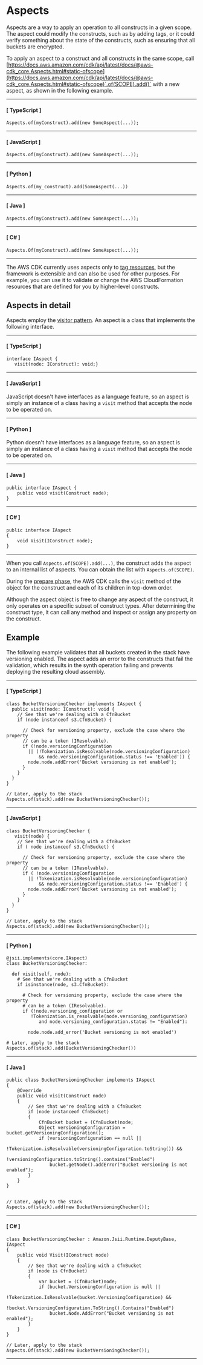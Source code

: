 # Aspects<a name="aspects"></a>

Aspects are a way to apply an operation to all constructs in a given scope\. The aspect could modify the constructs, such as by adding tags, or it could verify something about the state of the constructs, such as ensuring that all buckets are encrypted\.

To apply an aspect to a construct and all constructs in the same scope, call [https://docs.aws.amazon.com/cdk/api/latest/docs/@aws-cdk_core.Aspects.html#static-ofscope](https://docs.aws.amazon.com/cdk/api/latest/docs/@aws-cdk_core.Aspects.html#static-ofscope)`.of(SCOPE).add()` with a new aspect, as shown in the following example\.

------
#### [ TypeScript ]

```
Aspects.of(myConstruct).add(new SomeAspect(...));
```

------
#### [ JavaScript ]

```
Aspects.of(myConstruct).add(new SomeAspect(...));
```

------
#### [ Python ]

```
Aspects.of(my_construct).add(SomeAspect(...))
```

------
#### [ Java ]

```
Aspects.of(myConstruct).add(new SomeAspect(...));
```

------
#### [ C\# ]

```
Aspects.Of(myConstruct).add(new SomeAspect(...));
```

------

The AWS CDK currently uses aspects only to [tag resources](tagging.md), but the framework is extensible and can also be used for other purposes\. For example, you can use it to validate or change the AWS CloudFormation resources that are defined for you by higher\-level constructs\.

## Aspects in detail<a name="aspects_detail"></a>

Aspects employ the [visitor pattern](https://en.wikipedia.org/wiki/Visitor_pattern)\. An aspect is a class that implements the following interface\.

------
#### [ TypeScript ]

```
interface IAspect {
   visit(node: IConstruct): void;}
```

------
#### [ JavaScript ]

JavaScript doesn't have interfaces as a language feature, so an aspect is simply an instance of a class having a `visit` method that accepts the node to be operated on\.

------
#### [ Python ]

Python doesn't have interfaces as a language feature, so an aspect is simply an instance of a class having a `visit` method that accepts the node to be operated on\.

------
#### [ Java ]

```
public interface IAspect {
    public void visit(Construct node);
}
```

------
#### [ C\# ]

```
public interface IAspect
{
    void Visit(IConstruct node);
}
```

------

When you call `Aspects.of(SCOPE).add(...)`, the construct adds the aspect to an internal list of aspects\. You can obtain the list with `Aspects.of(SCOPE)`\.

During the [prepare phase](apps.md#lifecycle), the AWS CDK calls the `visit` method of the object for the construct and each of its children in top\-down order\.

Although the aspect object is free to change any aspect of the construct, it only operates on a specific subset of construct types\. After determining the construct type, it can call any method and inspect or assign any property on the construct\.

## Example<a name="aspects_example"></a>

The following example validates that all buckets created in the stack have versioning enabled\. The aspect adds an error to the constructs that fail the validation, which results in the synth operation failing and prevents deploying the resulting cloud assembly\.

------
#### [ TypeScript ]

```
class BucketVersioningChecker implements IAspect {
  public visit(node: IConstruct): void {
    // See that we're dealing with a CfnBucket
    if (node instanceof s3.CfnBucket) {

      // Check for versioning property, exclude the case where the property
      // can be a token (IResolvable).
      if (!node.versioningConfiguration 
        || (!Tokenization.isResolvable(node.versioningConfiguration)
            && node.versioningConfiguration.status !== 'Enabled')) {
        node.node.addError('Bucket versioning is not enabled');
      }
    }
  }
}

// Later, apply to the stack
Aspects.of(stack).add(new BucketVersioningChecker());
```

------
#### [ JavaScript ]

```
class BucketVersioningChecker {
   visit(node) {
    // See that we're dealing with a CfnBucket
    if ( node instanceof s3.CfnBucket) {

      // Check for versioning property, exclude the case where the property
      // can be a token (IResolvable).
      if ( !node.versioningConfiguration 
        || !Tokenization.isResolvable(node.versioningConfiguration)
            && node.versioningConfiguration.status !== 'Enabled') {
        node.node.addError('Bucket versioning is not enabled');
      }
    }
  }
}

// Later, apply to the stack
Aspects.of(stack).add(new BucketVersioningChecker());
```

------
#### [ Python ]

```
@jsii.implements(core.IAspect)
class BucketVersioningChecker:
    
  def visit(self, node):
    # See that we're dealing with a CfnBucket
    if isinstance(node, s3.CfnBucket):

      # Check for versioning property, exclude the case where the property
      # can be a token (IResolvable).
      if (!node.versioning_configuration or
         !Tokenization.is_resolvable(node.versioning_configuration)
            and node.versioning_configuration.status != "Enabled"):
        
        node.node.add_error('Bucket versioning is not enabled')

# Later, apply to the stack
Aspects.of(stack).add(BucketVersioningChecker())
```

------
#### [ Java ]

```
public class BucketVersioningChecker implements IAspect
{
    @Override
    public void visit(Construct node)
    {
        // See that we're dealing with a CfnBucket
        if (node instanceof CfnBucket)
        {
            CfnBucket bucket = (CfnBucket)node;
            Object versioningConfiguration = bucket.getVersioningConfiguration();
            if (versioningConfiguration == null ||
                    !Tokenization.isResolvable(versioningConfiguration.toString()) &&
                    !versioningConfiguration.toString().contains("Enabled")
                bucket.getNode().addError("Bucket versioning is not enabled");
        }
    }
}


// Later, apply to the stack
Aspects.of(stack).add(new BucketVersioningChecker());
```

------
#### [ C\# ]

```
class BucketVersioningChecker : Amazon.Jsii.Runtime.DeputyBase, IAspect
{
    public void Visit(IConstruct node)
    {
        // See that we're dealing with a CfnBucket
        if (node is CfnBucket)
        {
            var bucket = (CfnBucket)node;
            if (bucket.VersioningConfiguration is null ||
                    !Tokenization.IsResolvable(bucket.VersioningConfiguration) &&
                    !bucket.VersioningConfiguration.ToString().Contains("Enabled")
                bucket.Node.AddError("Bucket versioning is not enabled");
        }
    }
}

// Later, apply to the stack
Aspects.Of(stack).add(new BucketVersioningChecker());
```

------